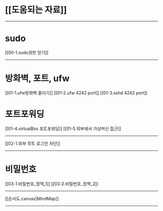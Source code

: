 # [[도움되는 자료]]
***
# sudo
[[00-1.sudo권한 얻기]]
***
# 방화벽, 포트, ufw
[[01-1.ufw방화벽 올리기]]
[[01-2.ufw 4242 port]]
[[01-3.sshd 4242 port]]
# 포트포워딩
[[01-4.virtualBox 포트포워딩]]
[[01-5.외부에서 가상머신 접근]]
***
[[02-1.외부 루트 로그인 차단]]
***
# 비밀번호
[[03-1.비밀번호_정책_1]]
[[03-2.비밀번호_정책_2]]
***
[[순서도.canvas|MindMap]]
***
